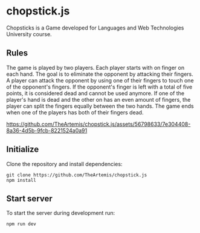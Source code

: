 # chopstick.js

Chopsticks is a Game developed for Languages and Web Technologies University course.

## Rules

The game is played by two players. Each player starts with on finger on each hand. The goal is to eliminate the opponent by attacking their fingers. A player can attack the opponent by using one of their fingers to touch one of the opponent's fingers. If the opponent's finger is left with a total of five points, it is considered dead and cannot be used anymore. If one of the player's hand is dead and the other on has an even amount of fingers, the player can split the fingers equally between the two hands.
The game ends when one of the players has both of their fingers dead.


https://github.com/TheArtemis/chopstick.js/assets/56798633/7e304408-8a36-4d5b-9fcb-8221524a0a91


## Initialize

Clone the repository and install dependencies:

```
git clone https://github.com/TheArtemis/chopstick.js
npm install
```

## Start server

To start the server during development run:

```
npm run dev
```
